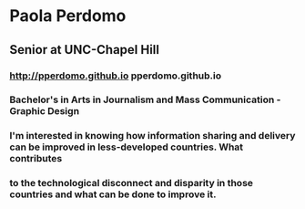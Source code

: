 # Paola Perdomo
## Senior at UNC-Chapel Hill

### <http://pperdomo.github.io> pperdomo.github.io

### Bachelor's in Arts in Journalism and Mass Communication - Graphic Design

### I'm interested in knowing how information sharing and delivery can be improved in less-developed countries. What contributes 

### to the technological disconnect and disparity in those countries and what can be done to improve it.